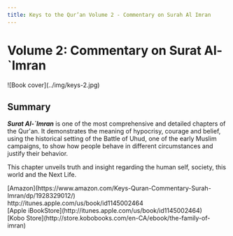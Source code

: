 ```yaml
---
title: Keys to the Qur’an Volume 2 - Commentary on Surah Al Imran
---
```


# Volume 2: Commentary on Surat Al-`Imran

<div markdown="1" class="cover-image">
![Book cover](../img/keys-2.jpg)
</div>

## Summary

**_Surat Al-`Imran_** is one of the most comprehensive and detailed chapters of the Qur'an. It demonstrates the meaning of hypocrisy, courage and belief, using the historical setting of the Battle of Uhud, one of the early Muslim campaigns, to show how people behave in different circumstances and justify their behavior.

This chapter unveils truth and insight regarding the human self, society, this world and the Next Life.

<div markdown="3" class="purchase-link">
[Amazon](https://www.amazon.com/Keys-Quran-Commentary-Surah-Imran/dp/1928329012/)
</div>http://itunes.apple.com/us/book/id1145002464

<div markdown="3" class="purchase-link">
[Apple iBookStore](http://itunes.apple.com/us/book/id1145002464)
</div>

<div markdown="3" class="purchase-link">
[Kobo Store](http://store.kobobooks.com/en-CA/ebook/the-family-of-imran)
</div>